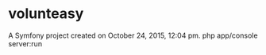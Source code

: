 volunteasy
==========

A Symfony project created on October 24, 2015, 12:04 pm.
php app/console server:run
